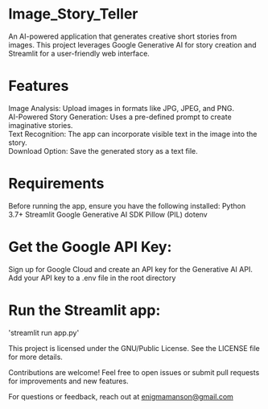# Image_Story_Teller
An AI-powered application that generates creative short stories from images. This project leverages Google Generative AI for story creation and Streamlit for a user-friendly web interface.

# Features
Image Analysis: Upload images in formats like JPG, JPEG, and PNG.  
AI-Powered Story Generation: Uses a pre-defined prompt to create imaginative stories.  
Text Recognition: The app can incorporate visible text in the image into the story.  
Download Option: Save the generated story as a text file.  

# Requirements
Before running the app, ensure you have the following installed:
Python 3.7+
Streamlit
Google Generative AI SDK
Pillow (PIL)
dotenv


# Get the Google API Key:
Sign up for Google Cloud and create an API key for the Generative AI API.
Add your API key to a .env file in the root directory

# Run the Streamlit app:
'streamlit run app.py'

This project is licensed under the GNU/Public License. See the LICENSE file for more details.

Contributions are welcome! Feel free to open issues or submit pull requests for improvements and new features.

For questions or feedback, reach out at enigmamanson@gmail.com




